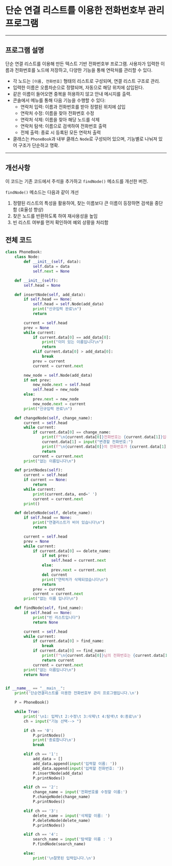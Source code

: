 # 단순 연결 리스트를 이용한 전화번호부 관리 프로그램

---

## 프로그램 설명

단순 연결 리스트를 이용해 만든 텍스트 기반 전화번호부 프로그램. 사용자가 입력한 이름과 전화번호를 노드에 저장하고, 다양한 기능을 통해 연락처를 관리할 수 있다.

- 각 노드는 `[이름, 전화번호]` 형태의 리스트로 구성되며, 연결 리스트 구조로 관리.
- 입력한 이름은 오름차순으로 정렬되며, 자동으로 해당 위치에 삽입된다.
- 같은 이름이 들어오면 중복을 허용하지 않고 안내 메시지를 출력.
- 콘솔에서 메뉴를 통해 다음 기능을 수행할 수 있다:
  - 연락처 입력: 이름과 전화번호를 받아 정렬된 위치에 삽입
  - 연락처 수정: 이름을 찾아 전화번호 수정
  - 연락처 삭제: 이름을 찾아 해당 노드를 삭제
  - 연락처 탐색: 이름으로 검색하여 전화번호 출력
  - 전체 출력: 종료 시 등록된 모든 연락처 출력
- 클래스는 `PhoneBook`과 내부 클래스 `Node`로 구성되어 있으며, 기능별로 나눠져 있어 구조가 단순하고 명확.

---
## 개선사항

이 코드는 기존 코드에서 주석을 추가하고 `findNode()` 메소드를 개선한 버전.

`findNode()` 메소드는 다음과 같이 개선

1. 정렬된 리스트의 특성을 활용하여, 찾는 이름보다 큰 이름이 등장하면 검색을 중단함 (효율성 향상)
2. 찾은 노드를 반환하도록 하여 재사용성을 높임
3. 빈 리스트 여부를 먼저 확인하여 예외 상황을 처리함

## 전체 코드

```python
class PhoneBook:
    class Node:
        def __init__(self, data):
            self.data = data
            self.next = None

    def __init__(self):
        self.head = None

    def insertNode(self, add_data):
        if self.head == None:
            self.head = self.Node(add_data)
            print("신규입력 완료\n")
            return

        current = self.head
        prev = None
        while current:
            if current.data[0] == add_data[0]:
                print("이미 있는 이름입니다\n")
                return
            elif current.data[0] > add_data[0]:
                break
            prev = current
            current = current.next

        new_node = self.Node(add_data)
        if not prev:
            new_node.next = self.head
            self.head = new_node
        else:
            prev.next = new_node
            new_node.next = current
        print("신규입력 완료\n")

    def changeNode(self, change_name):
        current = self.head
        while current:
            if current.data[0] == change_name:
                print(f"\n{current.data[0]}전화번호는 {current.data[1]}입니다.")
                current.data[1] = input("변경할 전화번호:")
                print(f"\n{current.data[0]}의 전화번호가 {current.data[1]}으로 수정되었습니다.")
                return
            current = current.next
        print("없는 이름입니다\n")

    def printNodes(self):
        current = self.head
        if current == None:
            return
        while current:
            print(current.data, end=' ')
            current = current.next
        print()

    def deleteNode(self, delete_name):
        if self.head == None:
            print("연결리스트가 비어 있습니다\n")
            return

        current = self.head
        prev = None
        while current:
            if current.data[0] == delete_name:
                if not prev:
                    self.head = current.next
                else:
                    prev.next = current.next
                del current
                print("연락처가 삭제되었습니다\n")
                return
            prev = current
            current = current.next
        print("없는 이름 입니다\n")

    def findNode(self, find_name):
        if self.head == None:
            print("빈 리스트입니다")
            return None

        current = self.head
        while current:
            if current.data[0] > find_name:
                break
            if current.data[0] == find_name:
                print(f"\n{current.data[0]}님의 전화번호는 {current.data[1]} 입니다.")
                return current
            current = current.next
        print("없는 이름입니다\n")
        return None


if __name__ == "__main__":
    print('단순연결리스트를 이용한 전화번호부 관리 프로그램입니다.\n')

    P = PhoneBook()

    while True:
        print('\n1: 입력\t 2:수정\t 3:삭제\t 4:탐색\t 0:종료\n')
        ch = input("기능 선택--> ")

        if ch == '0':
            P.printNodes()
            print('종료합니다\n')
            break

        elif ch == '1':
            add_data = []
            add_data.append(input('입력할 이름: '))
            add_data.append(input('입력할 전화번호: '))
            P.insertNode(add_data)
            P.printNodes()

        elif ch == '2':
            change_name = input('전화번호를 수정할 이름:')
            P.changeNode(change_name)
            P.printNodes()

        elif ch == '3':
            delete_name = input('삭제할 이름: ')
            P.deleteNode(delete_name)
            P.printNodes()

        elif ch == '4':
            search_name = input('탐색할 이름 : ')
            P.findNode(search_name)

        else:
            print('\n잘못된 입력입니다.\n')
```

